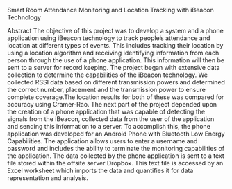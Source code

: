 Smart Room Attendance Monitoring and Location
Tracking with iBeacon Technology

Abstract
The objective of this project was to develop a system and a phone application using iBeacon
technology to track people’s attendance and location at different types of events. This includes tracking
their location by using a location algorithm and receiving identifying information from each person
through the use of a phone application. This information will then be sent to a server for record keeping.
The project began with extensive data collection to determine the capabilities of the iBeacon
technology. We collected RSSI data based on different transmission powers and determined the correct
number, placement and the transmission power to ensure complete coverage.The location results for both of these was compared for accuracy using
Cramer-Rao.
The next part of the project depended upon the creation of a phone application that was capable of
detecting the signals from the iBeacon, collected data from the user of the application and sending this
information to a server. To accomplish this, the phone application was developed for an Android Phone
with Bluetooth Low Energy Capabilities. The application allows users to enter a username and password
and includes the ability to terminate the monitoring capabilities of the application. The data collected by
the phone application is sent to a text file stored within the offsite server Dropbox. This text file is accessed
by an Excel worksheet which imports the data and quantifies it for data representation and analysis.
